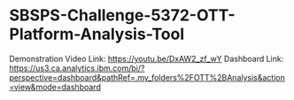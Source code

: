 # SBSPS-Challenge-5372-OTT-Platform-Analysis-Tool
Demonstration Video Link: https://youtu.be/DxAW2_zf_wY
Dashboard Link: https://us3.ca.analytics.ibm.com/bi/?perspective=dashboard&pathRef=.my_folders%2FOTT%2BAnalysis&action=view&mode=dashboard

